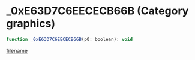 # _0xE63D7C6EECECB66B (Category graphics)

```js
function _0xE63D7C6EECECB66B(p0: boolean): void
```

[filename](_0xE63D7C6EECECB66B_m.md ':include')